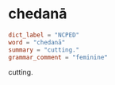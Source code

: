 # chedanā

``` toml
dict_label = "NCPED"
word = "chedanā"
summary = "cutting."
grammar_comment = "feminine"
```

cutting.

